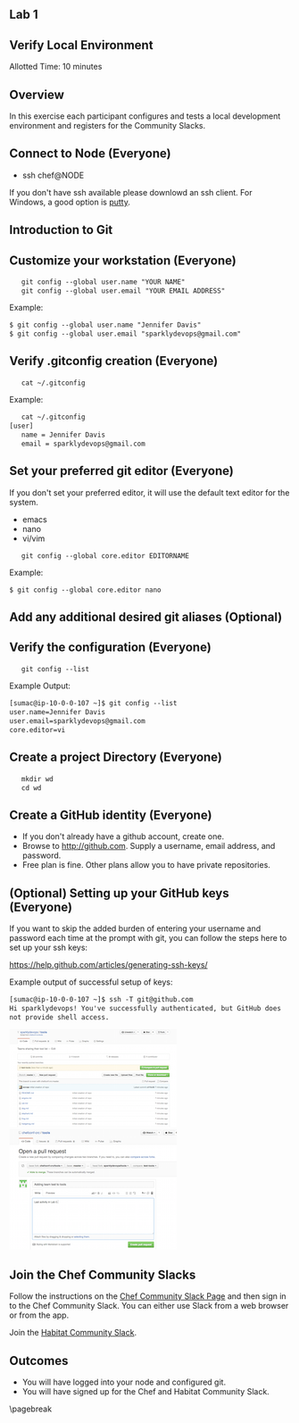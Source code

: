 ## Lab 1
## Verify Local Environment
Allotted Time: 10 minutes

## Overview

In this exercise each participant configures and tests a local development environment and registers for the Community Slacks.

## Connect to Node (Everyone)

* ssh chef@NODE 

If you don't have ssh available please downlowd an ssh client. For Windows, a good option is [putty](http://www.putty.org/).


## Introduction to Git

## Customize your workstation (Everyone)

```
   git config --global user.name "YOUR NAME"
   git config --global user.email "YOUR EMAIL ADDRESS"

```

Example: 

```
$ git config --global user.name "Jennifer Davis"
$ git config --global user.email "sparklydevops@gmail.com"
```

## Verify .gitconfig creation (Everyone)

```
   cat ~/.gitconfig
```

Example:

```
   cat ~/.gitconfig
[user]
   name = Jennifer Davis
   email = sparklydevops@gmail.com
```

## Set your preferred git editor (Everyone)

If you don't set your preferred editor, it will use the default text editor for the system.

* emacs
* nano
* vi/vim

```
   git config --global core.editor EDITORNAME
```

Example:
```
$ git config --global core.editor nano
```

## Add any additional desired git aliases (Optional)


## Verify the configuration (Everyone)

```
   git config --list
```

Example Output:

```
[sumac@ip-10-0-0-107 ~]$ git config --list
user.name=Jennifer Davis
user.email=sparklydevops@gmail.com
core.editor=vi
```

## Create a project Directory (Everyone)

```
   mkdir wd
   cd wd
```


## Create a GitHub identity (Everyone)

* If you don't already have a github account, create one.
* Browse to http://github.com. Supply a username, email address, and password.
* Free plan is fine. Other plans allow you to have private repositories.

## (Optional) Setting up your GitHub keys (Everyone)

If you want to skip the added burden of entering your username and password each time at the prompt with git, you can follow the steps here to set up your ssh keys:

https://help.github.com/articles/generating-ssh-keys/

Example output of successful setup of keys:

```
[sumac@ip-10-0-0-107 ~]$ ssh -T git@github.com
Hi sparklydevops! You've successfully authenticated, but GitHub does not provide shell access.
```


![Commiting to my branch](images/lab_0_fork.png "GUI shows availability to click on pull request.")
![Creating a pull request](images/lab_0_pull_request.png "Leave a comment and create pull request")

## Join the Chef Community Slacks

Follow the instructions on the [Chef Community Slack Page](http://community-slack.chef.io/) and then sign in to the Chef Community Slack. You can either use Slack from a web browser or from the app. 

Join the [Habitat Community Slack](http://slack.habitat.sh).


## Outcomes

* You will have logged into your node and configured git.
* You will have signed up for the Chef and Habitat Community Slack.

\pagebreak